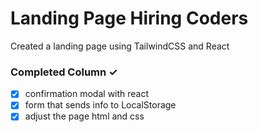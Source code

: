 # Landing Page Hiring Coders

Created a landing page using TailwindCSS and React

### Completed Column ✓

- [x] confirmation modal with react
- [x] form that sends info to LocalStorage
- [x] adjust the page html and css
